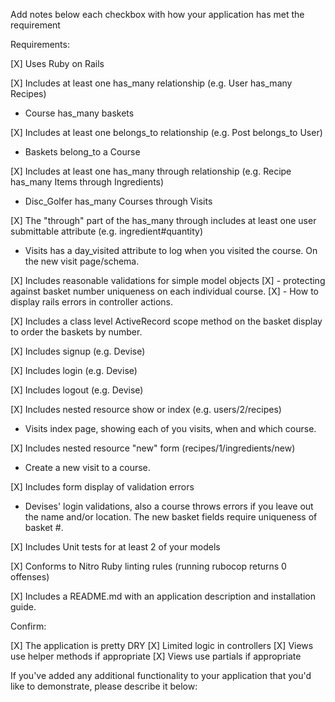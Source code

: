 Add notes below each checkbox with how your application has met the requirement

Requirements:

[X] Uses Ruby on Rails

[X] Includes at least one has_many relationship (e.g. User has_many Recipes)
  - Course has_many baskets

[X] Includes at least one belongs_to relationship (e.g. Post belongs_to User)
  - Baskets belong_to a Course

[X] Includes at least one has_many through relationship (e.g. Recipe has_many Items through Ingredients)
  - Disc_Golfer has_many Courses through Visits

[X] The "through" part of the has_many through includes at least one user submittable attribute (e.g. ingredient#quantity)
  - Visits has a day_visited attribute to log when you visited the course. On the new visit page/schema.

[X] Includes reasonable validations for simple model objects
  [X] - protecting against basket number uniqueness on each individual course.
  [X] - How to display rails errors in controller actions.

[X] Includes a class level ActiveRecord scope method
  on the basket display to order the baskets by number.

[X] Includes signup (e.g. Devise)

[X] Includes login (e.g. Devise)

[X] Includes logout (e.g. Devise)

[X] Includes nested resource show or index (e.g. users/2/recipes)
  - Visits index page, showing each of you visits, when and which course.

[X] Includes nested resource "new" form (recipes/1/ingredients/new)
  - Create a new visit to a course.

[X] Includes form display of validation errors
  - Devises' login validations, also a course throws errors if you leave out the name and/or location. The new basket fields require uniqueness of basket #.

[X] Includes Unit tests for at least 2 of your models

[X] Conforms to Nitro Ruby linting rules (running rubocop returns 0 offenses)

[X] Includes a README.md with an application description and installation guide.

Confirm:

[X] The application is pretty DRY
[X] Limited logic in controllers
[X] Views use helper methods if appropriate
[X] Views use partials if appropriate

If you've added any additional functionality to your application that you'd like to demonstrate, please describe it below:

